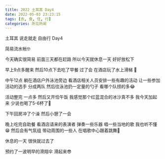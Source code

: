 ```yaml
---
title: 2022 土耳其 Day4
date: 2022-05-03 23:23:15
tags: [衣, 食, 住, 行]
categories: 所见所闻
---
```


土耳其 说走就走 自由行 Day4

简易流水帐🤓

今天确实很简易 前面三天都在赶路 所以今天就休息一天 好好放松下 

早上9点多醒来  然后10点下去吃了早餐 过了会 在酒店玩了水上滑梯  🛝 

中午12点 躺在酒店户外泳池旁边 看酒店相关人员安排一些有趣的活动 让一些参加活动的选手 分成两队 然后往泳池扔一定量的勺子 看哪个队捞的多😂

活动整完 一点多 然后又开恰午饭 我感觉那个红蓝混合的冰沙真不多 我今天加起来 少说也喝了5-6杯了🤣

下午回房冲了个澡 然后小憩了一会

晚上吃完自助餐 看酒店请来的表演者 弹奏一些乐器 唱一些当地的歌 我也听不懂😁 然后会有气氛组 带动周围的一些人 在唱歌中心跟着跳舞💃

休息的一天 很快就过去了

预约了一波明早的滑翔伞 滑起来😎